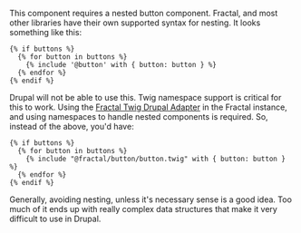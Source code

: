 This component requires a nested button component. Fractal, and most other libraries have their own supported syntax for nesting. It looks something like this:

```twig
{% if buttons %}
  {% for button in buttons %}
    {% include '@button' with { button: button } %}
  {% endfor %}
{% endif %}
```

Drupal will not be able to use this. Twig namespace support is critical for this to work. Using the [Fractal Twig Drupal Adapter](https://github.com/wearewondrous/fractal-twig-drupal-adapter) in the Fractal instance, and using namespaces to handle nested components is required.  So, instead of the above, you'd have:

```twig
{% if buttons %}
  {% for button in buttons %}
    {% include "@fractal/button/button.twig" with { button: button } %}
  {% endfor %}
{% endif %}
```

Generally, avoiding nesting, unless it's necessary sense is a good idea. Too much of it ends up with really complex data structures that make it very difficult to use in Drupal.
